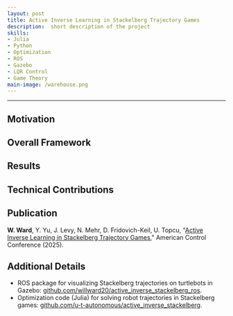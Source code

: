 ```yaml
---
layout: post
title: Active Inverse Learning in Stackelberg Trajectory Games
description:  short description of the project
skills: 
- Julia
- Python
- Optimization
- ROS
- Gazebo
- LQR Control
- Game Theory
main-image: /warehouse.png 
---
```


---
## Motivation

## Overall Framework

## Results

## Technical Contributions

## Publication
**W. Ward**, Y. Yu, J. Levy, N. Mehr, D. Fridovich-Keil, U. Topcu, "[Active Inverse Learning in Stackelberg Trajectory Games](https://arxiv.org/abs/2308.08017)," American Control Conference (2025). 

## Additional Details
* ROS package for visualizing Stackelberg trajectories on turtlebots in Gazebo: [github.com/willward20/active_inverse_stackelberg_ros](https://github.com/willward20/active_inverse_stackelberg_ros).
* Optimization code (Julia) for solving robot trajectories in Stackelberg games: [github.com/u-t-autonomous/active_inverse_stackelberg](https://github.com/u-t-autonomous/active_inverse_stackelberg).
